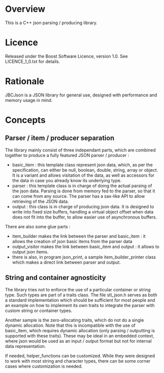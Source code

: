 # Overview

This is a C++ json parsing / producing library.

# Licence

Released under the Boost Software Licence, version 1.0. See LICENCE_1_0.txt for
details.

# Rationale

JBCJson is a JSON library for general use, designed with performance and 
memory usage in mind.

# Concepts

## Parser / item / producer separation

The library mainly consist of three independant parts, which are combined 
together to produce a fully featured JSON parser / producer :

 * basic_item : this template class represent json data, which, as per the
   specification, can either be null, boolean, double, string, array or
   object. It is a variant and allows visitation of the data, as well as
   accessors for the data in case you already know its underlying type.
 * parser : this template class is in charge of doing the actual parsing of
   the json data. Parsing is done from memory fed to the parser, so that it
   can come from any source. The parser has a sax-like API to allow retrieving
   of the JSON data. 
 * output : this class is in charge of producing json data. It is designed to
   write into fixed size buffers, handling a virtual object offset when data
   does not fit into the buffer, to allow easier use of asynchronous buffers.

There are also some glue parts :

 * item_builder makes the link between the parser and basic_item : it allows
   the creation of json basic items from the parser data
 * output_visitor makes the link between basic_item and output : it allows
   to output json items.
 * there is also, in program json_print, a sample item_builder_printer class
   which makes a direct link between parser and output.

## String and container agnosticity

The library tries not to enforce the use of a particular container or string
type. Such types are part of a traits class. The file stl_json.h serves as
both a standard implementation which should be sufficient for most people
and an example on how to implement its own traits to integrate the parser
with custom string or container types.

Another sample is the zero-allocating traits, which do not do a single
dynamic allocation. Note that this is incompatible with the use of basic_item,
which requires dynamic allocation (only parsing / outputting is supported with
these traits). These may be ideal in an embedded context, where json would be
used as an input / output format but not for internal data representation.

If needed, helper_functions can be customized. While they were designed to
work with most string and character types, there can be some corner cases
where customization is needed.
